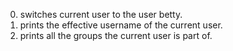 0. switches current user to the user betty.
1. prints the effective username of the current user.
2. prints all the groups the current user is part of.

